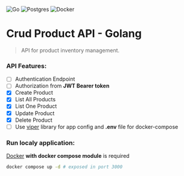 ![Go](https://img.shields.io/badge/go-%2300ADD8.svg?style=for-the-badge&logo=go&logoColor=white)
![Postgres](https://img.shields.io/badge/postgres-%23316192.svg?style=for-the-badge&logo=postgresql&logoColor=white)
![Docker](https://img.shields.io/badge/docker-%230db7ed.svg?style=for-the-badge&logo=docker&logoColor=white)

# Crud Product API - Golang

>API for product inventory management.

### API Features:
- [ ] Authentication Endpoint
- [ ] Authorization from **JWT Bearer token**
- [x] Create Product
- [x] List All Products
- [x] List One Product
- [x] Update Product
- [x] Delete Product
- [ ] Use [viper](https://github.com/spf13/viper) library for app config and **.env** file for docker-compose

### Run localy application:
[Docker](https://www.docker.com/) **with docker compose module** is required

```bash
docker compose up -d # exposed in port 3000
```

